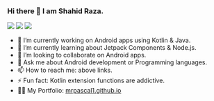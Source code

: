 ### Hi there 👋 I am Shahid Raza.

<div align=left>
        <a href="https://www.linkedin.com/in/shahidans/"><img src="https://img.shields.io/badge/LinkedIn-0077B5?style=for-the-badge&logo=linkedin&logoColor=white" /></a>
        <a href="https://instagram.com/shahidraza._"><img src="https://img.shields.io/badge/Instagram-E4405F?style=for-the-badge&logo=instagram&logoColor=white" /></a>
        <a href="https://twitter.com/ShahidAnsari110"><img src="https://img.shields.io/badge/Twitter-1DA1F2?style=for-the-badge&logo=twitter&logoColor=white"/></a>
</div>
<div align=left>
        <ul>
                <li> 🔭 I’m currently working on Android apps using Kotlin & Java.</li>
                <li> 🌱 I’m currently learning about Jetpack Components & Node.js.</li>
                <li> 👯 I’m looking to collaborate on Android apps.</li>
                <li> 💬 Ask me about Android development or Programming languages.</li>
                <li> 📫 How to reach me: above links.</li>
                <li> ⚡ Fun fact: Kotlin extension functions are addictive.</li>
                <li> 👨‍💻 My Portfolio: <a href="https://mrpascal1.github.io">mrpascal1.github.io</a></li>
        </ul>
</div>
